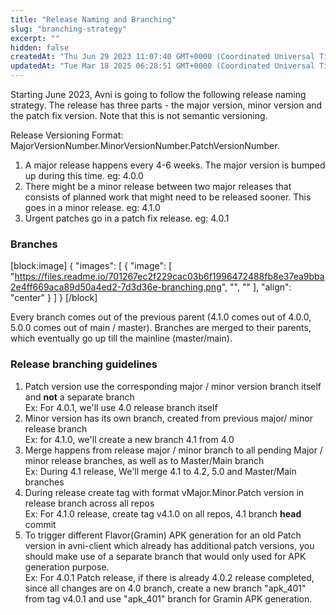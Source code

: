 ```yaml
---
title: "Release Naming and Branching"
slug: "branching-strategy"
excerpt: ""
hidden: false
createdAt: "Thu Jun 29 2023 11:07:40 GMT+0000 (Coordinated Universal Time)"
updatedAt: "Tue Mar 18 2025 06:28:51 GMT+0000 (Coordinated Universal Time)"
---
```

Starting June 2023, Avni is going to follow the following release naming strategy. The release has three parts - the major version, minor version and the patch fix version. Note that this is not semantic versioning. 

Release Versioning Format: MajorVersionNumber.MinorVersionNumber.PatchVersionNumber.

1. A major release happens every 4-6 weeks. The major version is bumped up during this time. eg: 4.0.0
2. There might be a minor release between two major releases that consists of planned work that might need to be released sooner. This goes in a minor release. eg: 4.1.0
3. Urgent patches go in a patch fix release. eg: 4.0.1

### Branches

[block:image]
{
  "images": [
    {
      "image": [
        "https://files.readme.io/701267ec2f229cac03b6f1996472488fb8e37ea9bba2e4ff669aca89d50a4ed2-7d3d36e-branching.png",
        "",
        ""
      ],
      "align": "center"
    }
  ]
}
[/block]


Every branch comes out of the previous parent (4.1.0 comes out of 4.0.0, 5.0.0 comes out of main / master). Branches are merged to their parents, which eventually go up till the mainline (master/main).

### Release branching guidelines

1. Patch version use the corresponding major / minor version branch itself and **not** a separate branch  
   Ex: For 4.0.1, we'll use 4.0 release branch itself
2. Minor version has its own branch, created from previous major/ minor release branch  
   Ex: for 4.1.0, we'll create a new branch 4.1 from 4.0
3. Merge happens from release major / minor branch to all pending Major / minor release branches, as well as to Master/Main branch  
   Ex: During 4.1 release, We'll merge 4.1 to 4.2, 5.0 and Master/Main branches
4. During release create tag with format vMajor.Minor.Patch version in release branch across all repos  
   Ex: For 4.1.0 release, create tag v4.1.0 on all repos, 4.1 branch **head** commit
5. To trigger different Flavor(Gramin) APK generation for an old Patch version in avni-client which already has additional patch versions, you should make use of a separate branch that would only used for APK generation purpose.  
   Ex: For 4.0.1 Patch release, if there is already 4.0.2 release completed, since all changes are on 4.0 branch, create a new branch "apk_401" from tag v4.0.1 and use "apk_401" branch for Gramin APK generation.
